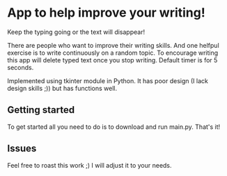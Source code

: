 # App to help improve your writing!
Keep the typing going or the text will disappear!

There are people who want to improve their writing skills. And one helfpul exercise is to write continuously on a random topic.
To encourage writing this app will delete typed text once you stop writing. Default timer is for 5 seconds.

Implemented using tkinter module in Python. It has poor design (I lack design skills ;)) but has functions well.

## Getting started
To get started all you need to do is to download and run main.py. That's it!

## Issues
Feel free to roast this work ;) I will adjust it to your needs.
